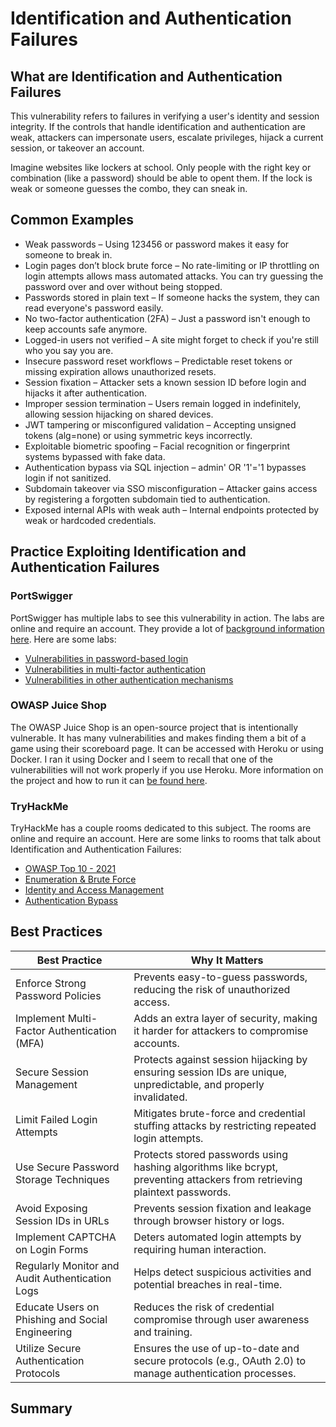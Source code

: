 # Identification and Authentication Failures

## What are Identification and Authentication Failures

This vulnerability refers to failures in verifying a user's identity and session integrity. If the controls that handle identification and authentication are weak, attackers can impersonate users, escalate privileges, hijack a current session, or takeover an account.

Imagine websites like lockers at school. Only people with the right key or combination (like a password) should be able to opent them. If the lock is weak or someone guesses the combo, they can sneak in.

## Common Examples

- Weak passwords – Using 123456 or password makes it easy for someone to break in.
- Login pages don’t block brute force – No rate-limiting or IP throttling on login attempts allows mass automated attacks. You can try guessing the password over and over without being stopped.
- Passwords stored in plain text – If someone hacks the system, they can read everyone's password easily.
- No two-factor authentication (2FA) – Just a password isn't enough to keep accounts safe anymore.
- Logged-in users not verified – A site might forget to check if you're still who you say you are.
- Insecure password reset workflows – Predictable reset tokens or missing expiration allows unauthorized resets.
- Session fixation – Attacker sets a known session ID before login and hijacks it after authentication.
- Improper session termination – Users remain logged in indefinitely, allowing session hijacking on shared devices.
- JWT tampering or misconfigured validation – Accepting unsigned tokens (alg=none) or using symmetric keys incorrectly.
- Exploitable biometric spoofing – Facial recognition or fingerprint systems bypassed with fake data.
- Authentication bypass via SQL injection – admin' OR '1'='1 bypasses login if not sanitized.
- Subdomain takeover via SSO misconfiguration – Attacker gains access by registering a forgotten subdomain tied to authentication.
- Exposed internal APIs with weak auth – Internal endpoints protected by weak or hardcoded credentials.

## Practice Exploiting Identification and Authentication Failures

### PortSwigger

PortSwigger has multiple labs to see this vulnerability in action. The labs are online and require an account. They provide a lot of [background information here](https://portswigger.net/web-security/authentication). Here are some labs:

- [Vulnerabilities in password-based login](https://portswigger.net/web-security/authentication/password-based)
- [Vulnerabilities in multi-factor authentication](https://portswigger.net/web-security/authentication/multi-factor)
- [Vulnerabilities in other authentication mechanisms](https://portswigger.net/web-security/authentication/other-mechanisms)

### OWASP Juice Shop

The OWASP Juice Shop is an open-source project that is intentionally vulnerable. It has many vulnerabilities and makes finding them a bit of a game using their scoreboard page. It can be accessed with Heroku or using Docker. I ran it using Docker and I seem to recall that one of the vulnerabilities will not work properly if you use Heroku. More information on the project and how to run it can [be found here](https://owasp.org/www-project-juice-shop/).

### TryHackMe

TryHackMe has a couple rooms dedicated to this subject. The rooms are online and require an account. Here are some links to rooms that talk about Identification and Authentication Failures:

- [OWASP Top 10 - 2021](https://tryhackme.com/room/owasptop102021)
- [Enumeration & Brute Force](https://tryhackme.com/room/enumerationbruteforce)
- [Identity and Access Management](https://tryhackme.com/room/iaaaidm)
- [Authentication Bypass](https://tryhackme.com/r/room/authenticationbypass)

## Best Practices

| Best Practice | Why It Matters |
| ------------- | -------------- |
| Enforce Strong Password Policies | Prevents easy-to-guess passwords, reducing the risk of unauthorized access. |
| Implement Multi-Factor Authentication (MFA) | Adds an extra layer of security, making it harder for attackers to compromise accounts. |
| Secure Session Management | Protects against session hijacking by ensuring session IDs are unique, unpredictable, and properly invalidated. |
| Limit Failed Login Attempts | Mitigates brute-force and credential stuffing attacks by restricting repeated login attempts. |
| Use Secure Password Storage Techniques | Protects stored passwords using hashing algorithms like bcrypt, preventing attackers from retrieving plaintext passwords. |
| Avoid Exposing Session IDs in URLs | Prevents session fixation and leakage through browser history or logs. |
| Implement CAPTCHA on Login Forms | Deters automated login attempts by requiring human interaction. |
| Regularly Monitor and Audit Authentication Logs | Helps detect suspicious activities and potential breaches in real-time. |
| Educate Users on Phishing and Social Engineering | Reduces the risk of credential compromise through user awareness and training. |
| Utilize Secure Authentication Protocols | Ensures the use of up-to-date and secure protocols (e.g., OAuth 2.0) to manage authentication processes. |

## Summary
